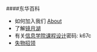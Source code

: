 ####东华百科
* 如何加入我们 [About](https://lanlong0000.github.io/DHUwiki/)
* 了解[镜月湖](https://www.dhu.edu.cn/wmzx/25/4b/c8794a140619/page.psp)
* 有关[信息学院课程设计](https://pan.baidu.com/s/1knY_Y7VRin1tnDZs-wrRAw)密码: k67c
* [失物招领 ](http://www.shiwuzhaoling.top)
